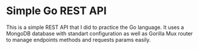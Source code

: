 # Simple Go REST API

This is a simple REST API that I did to practice the Go language. It uses a MongoDB database with standart configuration as well as Gorilla Mux router to manage endpoints methods and requests params easily.